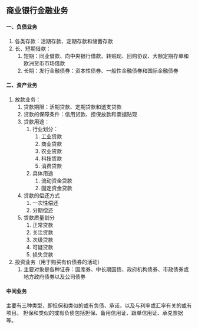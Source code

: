 ## 商业银行金融业务

#### 一、负债业务

1. 各类存款：活期存款、定期存款和储蓄存款
2. 长、短期借款：
   1. 短期：同业借款、向中央银行借款、转贴现、回购协议、大额定期存单和欧洲货币市场借款
   2. 长期：发行金融债券：资本性债券、一般性金融债券和国际金融债券

#### 二、资产业务

1. 放款业务：
   1. 贷款期限：活期贷款、定期贷款和透支贷款
   2. 贷款的保障条件：信用贷款、担保放款和票据贴现
   3. 贷款用途：
      1. 行业划分：
         1. 工业贷款
         2. 商业贷款
         3. 农业贷款
         4. 科技贷款
         5. 消费贷款
      2. 具体用途
         1. 流动资金贷款
         2. 固定资金贷款
   4. 贷款的偿还方式
      1. 一次性偿还
      2. 分期偿还
   5. 贷款质量划分
      1. 正常贷款
      2. 关注贷款
      3. 次级贷款
      4. 可疑贷款
      5. 损失贷款
2. 投资业务（用于购买有价债券的活动）
   1. 主要对象是各种证券：国库券、中长期国债、政府机构债券、市政债券或地方政府债券以及公司债券

#### 中间业务

主要有三种类型，即担保和类似的或有负债、承诺，以及与利率或汇率有关的或有项目。
担保和类似的或有负债包括担保、备用信用证、跟单信用证、承兑票据等。